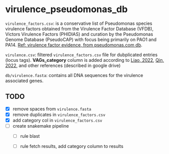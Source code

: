 # virulence_pseudomonas_db

``virulence_factors.csv``: is a conservative list of Pseudomonas species virulence factors obtained from the Virulence Factor Database (VFDB), Victors Virulence Factors (PHIDIAS) and curation by the Pseudomonas Genome Database (PseudoCAP) with focus being primarily on PAO1 and PA14. [Ref: virulence factor evidence, from pseudomonas.com db](https://pseudomonas.com/virulenceFactorEvidence/list).


``virulence.csv``: filtered ``virulence_factors.csv`` file for dubplicated entries (locus tags). **VAGs_category** column is added according to [Liao, 2022](https://www.ncbi.nlm.nih.gov/pmc/articles/PMC9299443/pdf/fcimb-12-926758.pdf), [Qin, 2022](https://www.nature.com/articles/s41392-022-01056-1#Sec2), and other references (described in google drive)


``db/virulence.fasta``: contains all DNA sequences for the virulence associated genes.


## TODO

* [x] remove spaces from ``virulence.fasta``
* [x] remove duplicates in ``virulence_factors.csv``  
* [x] add category col in ``virulence_factors.csv``
* [ ] create snakemake pipeline
  * [ ] rule blast
  * [ ] rule fetch results, add category column to results


